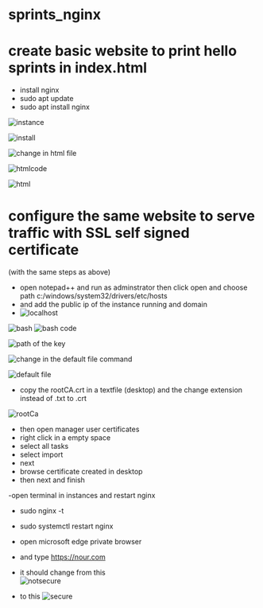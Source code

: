 # sprints_nginx

# create basic website to print hello sprints in index.html
- install nginx
- sudo apt update
- sudo apt install nginx 

![instance](https://github.com/nourmohamed99/sprints_nginx/assets/88977873/1061db14-0d79-4112-a56c-11c90317f095)

![install](https://github.com/nourmohamed99/sprints_nginx/assets/88977873/034ae0b4-bade-4ae0-888a-202aa5e48dd2)

![change in html file](https://github.com/nourmohamed99/sprints_nginx/assets/88977873/19d5f92e-d238-423c-b10d-8e22c49e9c4e)

![htmlcode](https://github.com/nourmohamed99/sprints_nginx/assets/88977873/ba25b7e3-6f0a-4e13-ae74-54f32b4ee528)

![html](https://github.com/nourmohamed99/sprints_nginx/assets/88977873/81330d53-0b28-404f-941d-74572eae5141)


 # configure the same website to serve traffic with SSL self signed certificate
 (with the same steps as above)
 
 
 - open notepad++ and run as adminstrator then click open and choose path c:/windows/system32/drivers/etc/hosts
 - and add the public ip of the instance running and domain
 - ![localhost](https://github.com/nourmohamed99/sprints_nginx/assets/88977873/abcde1ef-180b-42bb-82d3-8a6d6895ac19)

 
 ![bash](https://github.com/nourmohamed99/sprints_nginx/assets/88977873/a171e3cf-3f56-460d-805a-68159f3d9cab)
![bash code](https://github.com/nourmohamed99/sprints_nginx/assets/88977873/b13cf2fc-acb3-4762-b8c8-172e9a571921)

![path of the key](https://github.com/nourmohamed99/sprints_nginx/assets/88977873/307a906a-a627-4ddd-8819-d7322a988e03)



![change in the default file command](https://github.com/nourmohamed99/sprints_nginx/assets/88977873/da3921ec-6ac6-43be-a735-8d959dc0afe6)

![default file](https://github.com/nourmohamed99/sprints_nginx/assets/88977873/a59fe073-9710-4be3-a8ca-f2e33202ea04)

- copy the rootCA.crt in a textfile (desktop) and the change extension instead of .txt to .crt 

![rootCa](https://github.com/nourmohamed99/sprints_nginx/assets/88977873/4c949d34-c628-4350-b1de-7f70a718c204)
- then open manager user certificates 
- right click in a empty space 
- select all tasks
- select import
- next
- browse certificate created in desktop 
- then next and finish 

-open terminal in instances and restart nginx
- sudo nginx -t
- sudo systemctl restart nginx

- open microsoft edge private browser 
- and type https://nour.com
- it should change from this  
![notsecure](https://github.com/nourmohamed99/sprints_nginx/assets/88977873/9f63aa36-c27c-48a3-ac2e-ccf4320dfd3f)
- to this 
![secure](https://github.com/nourmohamed99/sprints_nginx/assets/88977873/bd76570c-27f0-4add-95e6-9396ff802efc)


